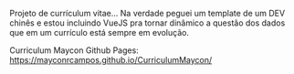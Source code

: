 Projeto de currículum vitae... Na verdade peguei um template de um DEV chinês e estou incluindo VueJS pra tornar dinâmico a questão dos dados que em um currículo está sempre em evolução.


Curriculum Maycon Github Pages: https://mayconrcampos.github.io/CurriculumMaycon/
